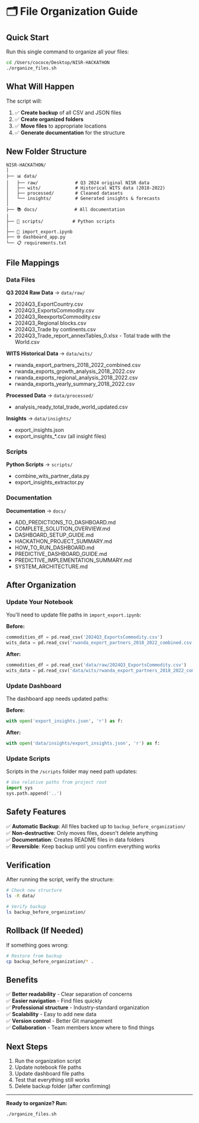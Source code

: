 # 🗂️ File Organization Guide

## Quick Start

Run this single command to organize all your files:

```bash
cd /Users/cococe/Desktop/NISR-HACKATHON
./organize_files.sh
```

## What Will Happen

The script will:
1. ✅ **Create backup** of all CSV and JSON files
2. ✅ **Create organized folders**
3. ✅ **Move files** to appropriate locations
4. ✅ **Generate documentation** for the structure

## New Folder Structure

```
NISR-HACKATHON/
│
├── 📊 data/
│   ├── raw/              # Q3 2024 original NISR data
│   ├── wits/             # Historical WITS data (2018-2022)
│   ├── processed/        # Cleaned datasets
│   └── insights/         # Generated insights & forecasts
│
├── 📚 docs/              # All documentation
│
├── 🔧 scripts/           # Python scripts
│
├── 📓 import_export.ipynb
├── 🌐 dashboard_app.py
└── 📋 requirements.txt
```

## File Mappings

### Data Files

**Q3 2024 Raw Data** → `data/raw/`
- 2024Q3_ExportCountry.csv
- 2024Q3_ExportsCommodity.csv
- 2024Q3_ReexportsCommodity.csv
- 2024Q3_Regional blocks.csv
- 2024Q3_Trade by continents.csv
- 2024Q3_Trade_report_annexTables_0.xlsx - Total trade with the World.csv

**WITS Historical Data** → `data/wits/`
- rwanda_export_partners_2018_2022_combined.csv
- rwanda_exports_growth_analysis_2018_2022.csv
- rwanda_exports_regional_analysis_2018_2022.csv
- rwanda_exports_yearly_summary_2018_2022.csv

**Processed Data** → `data/processed/`
- analysis_ready_total_trade_world_updated.csv

**Insights** → `data/insights/`
- export_insights.json
- export_insights_*.csv (all insight files)

### Scripts

**Python Scripts** → `scripts/`
- combine_wits_partner_data.py
- export_insights_extractor.py

### Documentation

**Documentation** → `docs/`
- ADD_PREDICTIONS_TO_DASHBOARD.md
- COMPLETE_SOLUTION_OVERVIEW.md
- DASHBOARD_SETUP_GUIDE.md
- HACKATHON_PROJECT_SUMMARY.md
- HOW_TO_RUN_DASHBOARD.md
- PREDICTIVE_DASHBOARD_GUIDE.md
- PREDICTIVE_IMPLEMENTATION_SUMMARY.md
- SYSTEM_ARCHITECTURE.md

## After Organization

### Update Your Notebook

You'll need to update file paths in `import_export.ipynb`:

**Before:**
```python
commodities_df = pd.read_csv('2024Q3_ExportsCommodity.csv')
wits_data = pd.read_csv('rwanda_export_partners_2018_2022_combined.csv')
```

**After:**
```python
commodities_df = pd.read_csv('data/raw/2024Q3_ExportsCommodity.csv')
wits_data = pd.read_csv('data/wits/rwanda_export_partners_2018_2022_combined.csv')
```

### Update Dashboard

The dashboard app needs updated paths:

**Before:**
```python
with open('export_insights.json', 'r') as f:
```

**After:**
```python
with open('data/insights/export_insights.json', 'r') as f:
```

### Update Scripts

Scripts in the `/scripts` folder may need path updates:

```python
# Use relative paths from project root
import sys
sys.path.append('..')
```

## Safety Features

✅ **Automatic Backup**: All files backed up to `backup_before_organization/`  
✅ **Non-destructive**: Only moves files, doesn't delete anything  
✅ **Documentation**: Creates README files in data folders  
✅ **Reversible**: Keep backup until you confirm everything works

## Verification

After running the script, verify the structure:

```bash
# Check new structure
ls -R data/

# Verify backup
ls backup_before_organization/
```

## Rollback (If Needed)

If something goes wrong:

```bash
# Restore from backup
cp backup_before_organization/* .
```

## Benefits

✅ **Better readability** - Clear separation of concerns  
✅ **Easier navigation** - Find files quickly  
✅ **Professional structure** - Industry-standard organization  
✅ **Scalability** - Easy to add new data  
✅ **Version control** - Better Git management  
✅ **Collaboration** - Team members know where to find things

## Next Steps

1. Run the organization script
2. Update notebook file paths
3. Update dashboard file paths
4. Test that everything still works
5. Delete backup folder (after confirming)

---

**Ready to organize? Run:**
```bash
./organize_files.sh
```
